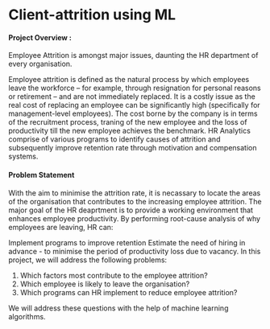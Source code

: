 # Client-attrition using ML
#### Project Overview :
Employee Attrition is amongst major issues, daunting the HR department of every organisation.

Employee attrition is defined as the natural process by which employees leave the workforce – for example, through resignation for personal reasons or retirement – and are not immediately replaced.
It is a costly issue as the real cost of replacing an employee can be significantly high (specifically for management-level employees). The cost borne by the company is in terms of the recruitment process, traning of the new employee and the loss of productivity till the new employee achieves the benchmark. HR Analytics comprise of various programs to identify causes of attrition and subsequently improve retention rate through motivation and compensation systems.

#### Problem Statement 
With the aim to minimise the attrition rate, it is necassary to locate the areas of the organisation that contributes to the increasing employee attrition. The major goal of the HR deaprtment is to provide a working environment that enhances employee productivity. By performing root-cause analysis of why employees are leaving, HR can:

Implement programs to improve retention
Estimate the need of hiring in advance - to minimise the period of productivity loss due to vacancy.
In this project, we will address the following problems:
1. Which factors most contribute to the employee attrition?
2. Which employee is likely to leave the organisation?
3. Which programs can HR implement to reduce employee attrition?

We will address these questions with the help of machine learning algorithms.
